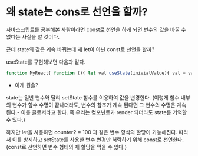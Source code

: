 # 왜 state는 cons로 선언을 할까?

자바스크립트를 공부해본 사람이라면 const로 선언을 하게 되면 변수의 값을 바꿀 수 없다는 사실을 알 것이다.

근데 state의 값은 계속 바뀌는데 왜 let이 아닌 const로 선언을 할까?

useState를 구현해보면 다음과 같다.

```javascript
function MyReact{ function (){ let val useState(inivialValue){ val = val | inivialValue function setState(newValue){ val = newValue } return [val,setState] } } } const [counter,setCounter]=MyReact.useState(0)
```

-   이게 뭔솔?

state는 일반 변수와 달리 setState 함수를 이용하여 값을 변경한다. (이렇게 함수 내부의 변수가 함수 수명이 끝나더라도, 변수의 참조가 계속 된다면 그 변수의 수명은 계속 된다.- 이를 클로저라고 한다. 즉 우리는 컴포넌트가 render 되더라도 state를 기억할 수 있다.)

하지만 let을 사용하면
counter2 = 100 과 같은 변수 형식의 할당이 가능해진다.
따라서 이를 방지하고 setState를 사용한 변수 변경만 허락하기 위해 const로 선언한다.(const로 선언하면 변수 형태의 재 할당을 막을 수 있다.)
